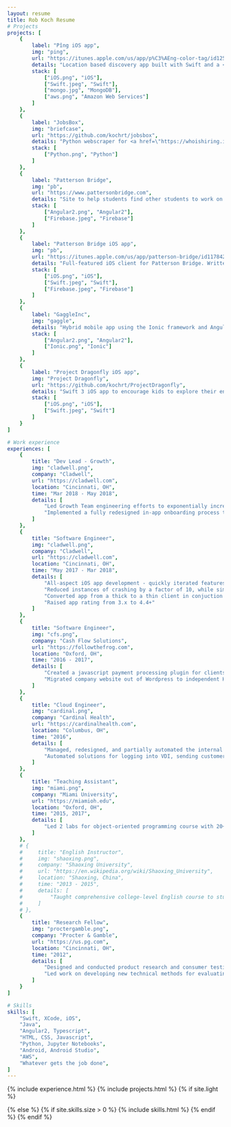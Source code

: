 ```yaml
---
layout: resume
title: Rob Koch Resume
# Projects
projects: [
    {
        label: "Pîng iOS app",
        img: "ping",
        url: "https://itunes.apple.com/us/app/p%C3%AEng-color-tag/id1251194813?ls=1&mt=8", 
        details: "Location based discovery app built with Swift and a <a href=\"https://www.perfect.org\">Swift Perfect</a> REST API on AWS.",
        stack: [
            ["iOS.png", "iOS"],
            ["Swift.jpeg", "Swift"],
            ["mongo.jpg", "MongoDB"],
            ["aws.png", "Amazon Web Services"]
        ]
    },
    {
        label: "JobsBox",
        img: "briefcase",
        url: "https://github.com/kochrt/jobsbox",
        details: "Python webscraper for <a href=\"https://whoishiring.io\">whoishiring.io</a> based on keywords",
        stack: [
            ["Python.png", "Python"]
        ]
    },
    {
        label: "Patterson Bridge", 
        img: "pb",
        url: "https://www.pattersonbridge.com", 
        details: "Site to help students find other students to work on projects together. Why wait for a startup weekend to find talent and start your business? Written in Angular2 with Google's Firebase as a backend.",
        stack: [
            ["Angular2.png", "Angular2"], 
            ["Firebase.jpeg", "Firebase"]
        ]
    },
    {
        label: "Patterson Bridge iOS app", 
        img: "pb",
        url: "https://itunes.apple.com/us/app/patterson-bridge/id1178426060?mt=8", 
        details: "Full-featured iOS client for Patterson Bridge. Written in Swift 3 for iPad and iPhone.",
        stack: [
            ["iOS.png", "iOS"], 
            ["Swift.jpeg", "Swift"], 
            ["Firebase.jpeg", "Firebase"]
        ]
    },
    {
        label: "GaggleInc", 
        img: "gaggle",
        details: "Hybrid mobile app using the Ionic framework and Angular2 in a three-person Agile development environment",
        stack: [
            ["Angular2.png", "Angular2"],
            ["Ionic.png", "Ionic"]
        ]
    },
    {
        label: "Project Dragonfly iOS app", 
        img: "Project Dragonfly",
        url: "https://github.com/kochrt/ProjectDragonfly", 
        details: "Swift 3 iOS app to encourage kids to explore their environment and ask scientific questions",
        stack: [
            ["iOS.png", "iOS"], 
            ["Swift.jpeg", "Swift"]
        ]
    }
]

# Work experience
experiences: [
    {
        title: "Dev Lead - Growth",
        img: "cladwell.png",
        company: "Cladwell",
        url: "https://cladwell.com",
        location: "Cincinnati, OH",
        time: "Mar 2018 - May 2018",
        details: [
            "Led Growth Team engineering efforts to exponentially increase customer base",
            "Implemented a fully redesigned in-app onboarding process to increase retention at the top-most level of our user acquisition funnel"
        ]
    },
    {
        title: "Software Engineer",
        img: "cladwell.png",
        company: "Cladwell",
        url: "https://cladwell.com",
        location: "Cincinnati, OH",
        time: "May 2017 - Mar 2018",
        details: [
            "All-aspect iOS app development - quickly iterated features in response to market demands in a fast-paced startup environment",
            "Reduced instances of crashing by a factor of 10, while simultaneously adding new features",
            "Converted app from a thick to a thin client in conjuction with API rollout",
            "Raised app rating from 3.x to 4.4+"
        ]
    },
    {
        title: "Software Engineer",
        img: "cfs.png",
        company: "Cash Flow Solutions",
        url: "https://followthefrog.com",
        location: "Oxford, OH",
        time: "2016 - 2017",
        details: [ 
            "Created a javascript payment processing plugin for clients as a one-line alternative to interacting directly with our API",
            "Migrated company website out of Wordpress to independent HTML/CSS/JS"
        ]
    },
    {
        title: "Cloud Engineer",
        img: "cardinal.png",
        company: "Cardinal Health",
        url: "https://cardinalhealth.com",
        location: "Columbus, OH",
        time: "2016",
        details: [
            "Managed, redesigned, and partially automated the internal requisition process for Amazon Web Services (AWS) resources",
            "Automated solutions for logging into VDI, sending customer emails, and Neo4j graph database queries using Python"
        ]
    },
    {
        title: "Teaching Assistant",
        img: "miami.png",
        company: "Miami University",
        url: "https://miamioh.edu",
        location: "Oxford, OH",
        time: "2015, 2017",
        details: [
            "Led 2 labs for object-oriented programming course with 20+ students in each lab, focusing on object-oriented principles and design, good coding practices, and readability"
        ]
    },
    # {
    #     title: "English Instructor",
    #     img: "shaoxing.png",
    #     company: "Shaoxing University",
    #     url: "https://en.wikipedia.org/wiki/Shaoxing_University",
    #     location: "Shaoxing, China",
    #     time: "2013 - 2015",
    #     details: [
    #         "Taught comprehensive college-level English course to students while learning Chinese"
    #     ]
    # },
    {
        title: "Research Fellow",
        img: "proctergamble.png",
        company: "Procter & Gamble",
        url: "https://us.pg.com",
        location: "Cincinnati, OH",
        time: "2012",
        details: [
            "Designed and conducted product research and consumer testing using biometric tools and human factors, including facial expression coding, eye tracking using Tobii, implicit cognition studies, and Facial Action Coding System (FACS)",
            "Led work on developing new technical methods for evaluating product performance based on sensory feedback from consumers (Pantene)"
        ]
    }
]

# Skills
skills: [
    "Swift, XCode, iOS",
    "Java",
    "Angular2, Typescript",
    "HTML, CSS, Javascript",
    "Python, Jupyter Notebooks",
    "Android, Android Studio",
    "AWS",
    "Whatever gets the job done",
]
---
```

{% include experience.html %}
{% include projects.html %}
{% if site.light %}

{% else %}
    {% if site.skills.size > 0 %}
        {% include skills.html %}
    {% endif %}
{% endif %}

